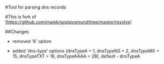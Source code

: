 #Tool for parsing dns records

#This is fork of [https://github.com/majek/goplayground/tree/master/resolve]

##Changes

- removed '6' option

- added 'dns-type' options (dnsTypeA = 1, dnsTypeNS = 2, dnsTypeMX = 15, dnsTypeTXT = 16, dnsTypeAAAA  = 28), default - dnsTypeA